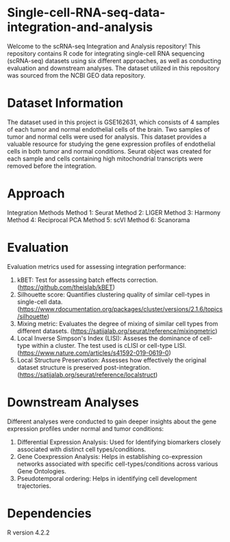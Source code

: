 # Single-cell-RNA-seq-data-integration-and-analysis
Welcome to the scRNA-seq Integration and Analysis repository! This repository contains R code for integrating single-cell RNA sequencing (scRNA-seq) datasets using six different approaches, as well as conducting evaluation and downstream analyses. The dataset utilized in this repository was sourced from the NCBI GEO data repository.

# Dataset Information
The dataset used in this project is GSE162631, which consists of 4 samples of each tumor and normal endothelial cells of the brain. Two samples of tumor and normal cells were used for analysis. This dataset provides a valuable resource for studying the gene expression profiles of endothelial cells in both tumor and normal conditions. Seurat object was created for each sample and cells containing high mitochondrial transcripts were removed before the integration. 

# Approach
Integration Methods
Method 1: Seurat
Method 2: LIGER
Method 3: Harmony
Method 4: Reciprocal PCA
Method 5: scVI
Method 6: Scanorama

# Evaluation
Evaluation metrics used for assessing integration performance:
1) kBET: Test for assessing batch effects correction. (https://github.com/theislab/kBET)
2) Silhouette score: Quantifies clustering quality of similar cell-types in single-cell data. (https://www.rdocumentation.org/packages/cluster/versions/2.1.6/topics/silhouette)
3) Mixing metric: Evaluates the degree of mixing of similar cell types from different datasets. (https://satijalab.org/seurat/reference/mixingmetric)
4) Local Inverse Simpson's Index (LISI): Asseses the dominance of cell-type within a cluster. The test used is cLISI or cell-type LISI. (https://www.nature.com/articles/s41592-019-0619-0)
5) Local Structure Preservation: Assesses how effectively the original dataset structure is preserved post-integration.(https://satijalab.org/seurat/reference/localstruct)

# Downstream Analyses
Different analyses were conducted to gain deeper insights about the gene expression profiles under normal and tumor conditions:
1) Differential Expression Analysis: Used for Identifying biomarkers closely associated with distinct cell types/conditions.
2) Gene Coexpression Analysis: Helps in establishing co-expression networks associated with specific cell-types/conditions across various Gene Ontologies.
3) Pseudotemporal ordering: Helps in identifying cell development trajectories.

# Dependencies
R version 4.2.2



